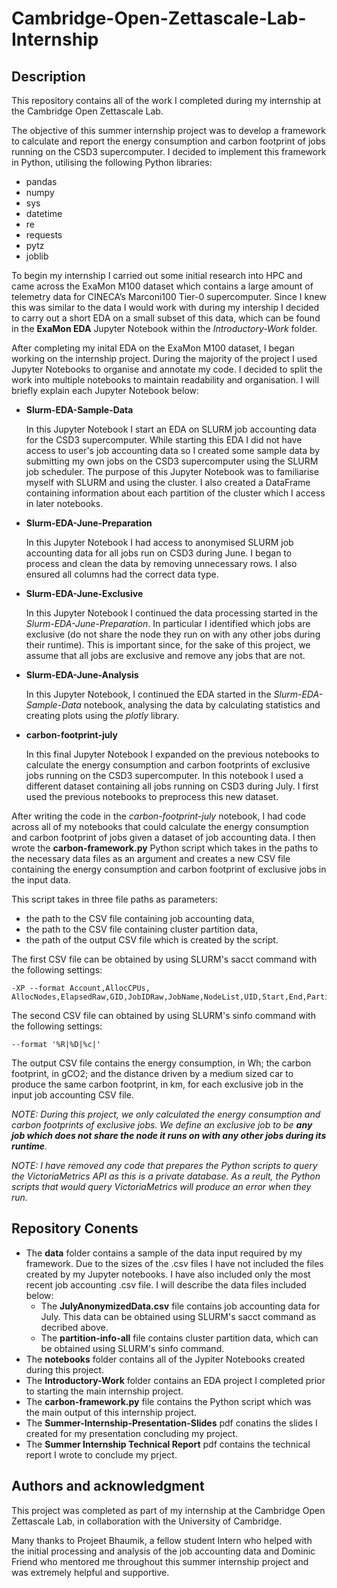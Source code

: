 # Cambridge-Open-Zettascale-Lab-Internship

## Description
This repository contains all of the work I completed during my internship at the Cambridge Open Zettascale Lab.

The objective of this summer internship project was to develop a framework to calculate and report the energy consumption and carbon footprint of jobs running on the CSD3 supercomputer. I decided to implement this framework in Python, utilising the following Python libraries: 

- pandas
- numpy
- sys
- datetime
- re
- requests
- pytz
- joblib

To begin my internship I carried out some initial research into HPC and came across the ExaMon M100 dataset which contains a large amount of telemetry data for CINECA’s Marconi100 Tier-0 supercomputer. Since I knew this was similar to the data I would work with during my intership I decided to carry out a short EDA on a small subset of this data, which can be found in the **ExaMon EDA** Jupyter Notebook within the *Introductory-Work* folder.

After completing my inital EDA on the ExaMon M100 dataset, I began working on the internship project. During the majority of the project I used Jupyter Notebooks to organise and annotate my code. I decided to split the work into multiple notebooks to maintain readability and organisation. I will briefly explain each Jupyter Notebook below: 

- **Slurm-EDA-Sample-Data**

    In this Jupyter Notebook I start an EDA on SLURM job accounting data for the CSD3 supercomputer. While starting this EDA I did not have access to user's job accounting data so I created some sample data by submitting my own jobs on the CSD3 supercomputer using the SLURM job scheduler. The purpose of this Jupyter Notebook was to familiarise myself with SLURM and using the cluster. I also created a DataFrame containing information about each partition of the cluster which I access in later notebooks. 

- **Slurm-EDA-June-Preparation**

    In this Jupyter Notebook I had access to anonymised SLURM job accounting data for all jobs run on CSD3 during June. I began to process and clean the data by removing unnecessary rows. I also ensured all columns had the correct data type.

- **Slurm-EDA-June-Exclusive**

    In this Jupyter Notebook I continued the data processing started in the *Slurm-EDA-June-Preparation*. In particular I identified which jobs are exclusive (do not share the node they run on with any other jobs during their runtime). This is important since, for the sake of this project, we assume that all jobs are exclusive and remove any jobs that are not.

- **Slurm-EDA-June-Analysis**

    In this Jupyter Notebook, I continued the EDA started in the *Slurm-EDA-Sample-Data* notebook, analysing the data by calculating statistics and creating plots using the *plotly* library.

- **carbon-footprint-july**

    In this final Jupyter Notebook I expanded on the previous notebooks to calculate the energy consumption and carbon footprints of exclusive jobs running on the CSD3 supercomputer. In this notebook I used a different dataset containing all jobs running on CSD3 during July. I first used the previous notebooks to preprocess this new dataset. 

After writing the code in the *carbon-footprint-july* notebook, I had code across all of my notebooks that could calculate the energy consumption and carbon footprint of jobs given a dataset of job accounting data. I then wrote the **carbon-framework.py** Python script which takes in the paths to the necessary data files as an argument and creates a new CSV file containing the energy consumption and carbon footprint of exclusive jobs in the input data.

This script takes in three file paths as parameters: 

- the path to the CSV file containing job accounting data,
- the path to the CSV file containing cluster partition data, 
- the path of the output CSV file which is created by the script.

The first CSV file can be obtained by using SLURM's sacct command with the following settings: 

    -XP --format Account,AllocCPUs,
    AllocNodes,ElapsedRaw,GID,JobIDRaw,JobName,NodeList,UID,Start,End,Partition

The second CSV file can obtained by using SLURM's sinfo command with the following settings: 

    --format '%R|%D|%c|'

The output CSV file contains the energy consumption, in Wh; the carbon footprint, in gCO2; and the distance driven by a medium sized car to produce the same carbon footprint, in km, for each exclusive job in the input job accounting CSV file.

*NOTE: During this project, we only calculated the energy consumption and carbon footprints of exclusive jobs. We define an exclusive job to be **any job which does not share the node it runs on with any other jobs during its runtime**.*

*NOTE: I have removed any code that prepares the Python scripts to query the VictoriaMetrics API as this is a private database. As a reult, the Python scripts that would query VictoriaMetrics will produce an error when they run.*

## Repository Conents
- The **data** folder contains a sample of the data input required by my framework. Due to the sizes of the .csv files I have not included the files created by my Jupyter notebooks. I have also included only the most recent job accounting .csv file. I will describe the data files included below:
    - The **JulyAnonymizedData.csv** file contains job accounting data for July. This data can be obtained using SLURM's sacct command as decribed above.
    - The **partition-info-all** file contains cluster partition data, which can be obtained using SLURM's sinfo command.
- The **notebooks** folder contains all of the Jypiter Notebooks created during this project. 
- The **Introductory-Work** folder contains an EDA project I completed prior to starting the main internship project. 
- The **carbon-framework.py** file contains the Python script which was the main output of this internship project. 
- The **Summer-Internship-Presentation-Slides** pdf conatins the slides I created for my presentation concluding my project. 
- The **Summer Internship Technical Report** pdf contains the technical report I wrote to conclude my prject. 

## Authors and acknowledgment
This project was completed as part of my internship at the Cambridge Open Zettascale Lab, in collaboration with the University of Cambridge.

Many thanks to Projeet Bhaumik, a fellow student Intern who helped with the initial
processing and analysis of the job accounting data and Dominic Friend who mentored me
throughout this summer internship project and was extremely helpful and supportive.
